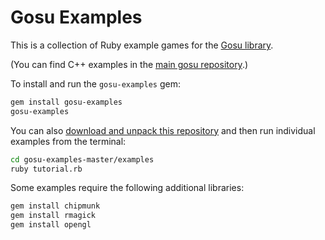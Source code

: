 Gosu Examples
=============

This is a collection of Ruby example games for the [Gosu library](https://www.libgosu.org/).

(You can find C++ examples in the [main gosu repository](https://github.com/gosu/gosu/tree/master/examples).)

To install and run the `gosu-examples` gem:

```bash
gem install gosu-examples
gosu-examples
```

You can also [download and unpack this repository](https://github.com/gosu/gosu-examples/archive/master.zip) and then run individual examples from the terminal:

```bash
cd gosu-examples-master/examples
ruby tutorial.rb
```

Some examples require the following additional libraries:

```bash
gem install chipmunk
gem install rmagick
gem install opengl
```
